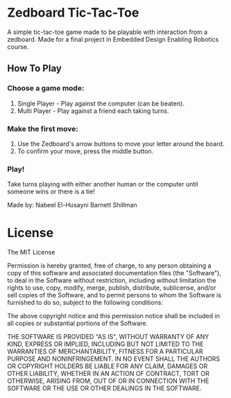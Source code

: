 # Zedboard Tic-Tac-Toe

A simple tic-tac-toe game made to be playable with interaction from a zedboard. Made for a final project in Embedded Design Enabling Robotics course.

## How To Play

### Choose a game mode:
1. Single Player - Play against the computer (can be beaten).
2. Multi Player - Play against a friend each taking turns.

### Make the first move:
1. Use the Zedboard's arrow buttons to move your letter around the board.
2. To confirm your move, press the middle button.

### Play!
Take turns playing with either another human or the computer until someone wins or there is a tie!


Made by:
Nabeel El-Husayni
Barnett Shillman 


# License
The MIT License

Permission is hereby granted, free of charge, to any person obtaining a copy
of this software and associated documentation files (the "Software"), to deal
in the Software without restriction, including without limitation the rights
to use, copy, modify, merge, publish, distribute, sublicense, and/or sell
copies of the Software, and to permit persons to whom the Software is
furnished to do so, subject to the following conditions:

The above copyright notice and this permission notice shall be included in
all copies or substantial portions of the Software.

THE SOFTWARE IS PROVIDED "AS IS", WITHOUT WARRANTY OF ANY KIND, EXPRESS OR
IMPLIED, INCLUDING BUT NOT LIMITED TO THE WARRANTIES OF MERCHANTABILITY,
FITNESS FOR A PARTICULAR PURPOSE AND NONINFRINGEMENT. IN NO EVENT SHALL THE
AUTHORS OR COPYRIGHT HOLDERS BE LIABLE FOR ANY CLAIM, DAMAGES OR OTHER
LIABILITY, WHETHER IN AN ACTION OF CONTRACT, TORT OR OTHERWISE, ARISING FROM,
OUT OF OR IN CONNECTION WITH THE SOFTWARE OR THE USE OR OTHER DEALINGS IN
THE SOFTWARE.